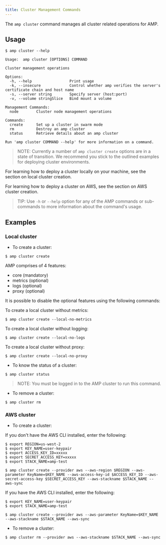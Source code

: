 ```yaml
---
title: Cluster Management Commands
---
```


The `amp cluster` command manages all cluster related operations for AMP.

## Usage

```
$ amp cluster --help

Usage:  amp cluster [OPTIONS] COMMAND

Cluster management operations

Options:
  -h, --help                 Print usage
  -k, --insecure             Control whether amp verifies the server's certificate chain and host name
  -s, --server string        Specify server (host:port)
  -v, --volume stringSlice   Bind mount a volume

Management Commands:
  node        Cluster node management operations

Commands:
  create      Set up a cluster in swarm mode
  rm          Destroy an amp cluster
  status      Retrieve details about an amp cluster

Run 'amp cluster COMMAND --help' for more information on a command.
```

> NOTE: Currently a number of `amp cluster create` options are in a state of transition.
We recommend you stick to the outlined examples for deploying cluster environments.

For learning how to deploy a cluster locally on your machine, see the section on local cluster creation.

For learning how to deploy a cluster on AWS, see the section on AWS cluster creation.

> TIP: Use `-h` or `--help` option for any of the AMP commands or sub-commands to more information about the command's usage.

## Examples

### Local cluster 

* To create a cluster:
```
$ amp cluster create
```

AMP comprises of 4 features: 

* core (mandatory)
* metrics (optional) 
* logs (optional)
* proxy (optional)

It is possible to disable the optional features using the following commands:

To create a local cluster without metrics: 
```
$ amp cluster create --local-no-metrics
``` 

To create a local cluster without logging:
```
$ amp cluster create --local-no-logs
```

To create a local cluster without proxy:
```
$ amp cluster create --local-no-proxy
```

* To know the status of a cluster:
```
$ amp cluster status
```

> NOTE: You must be logged in to the AMP cluster to run this command.

* To remove a cluster:
```
$ amp cluster rm
```

### AWS cluster 

* To create a cluster:

If you don't have the AWS CLI installed, enter the following:
```
$ export REGION=us-west-2
$ export KEY_NAME=user-keypair
$ export ACCESS_KEY_ID=xxxxx
$ export SECRET_ACCESS_KEY=xxxxx
$ export STACK_NAME=amp-test

$ amp cluster create --provider aws --aws-region $REGION --aws-parameter KeyName=$KEY_NAME --aws-access-key-id $ACCESS_KEY_ID --aws-secret-access-key $SECRET_ACCESS_KEY --aws-stackname $STACK_NAME --aws-sync
```

If you have the AWS CLI installed, enter the following:
```
$ export KEY_NAME=user-keypair
$ export STACK_NAME=amp-test

$ amp cluster create --provider aws --aws-parameter KeyName=$KEY_NAME --aws-stackname $STACK_NAME --aws-sync
```

* To remove a cluster:
```
$ amp cluster rm --provider aws --aws-stackname $STACK_NAME --aws-sync
```
